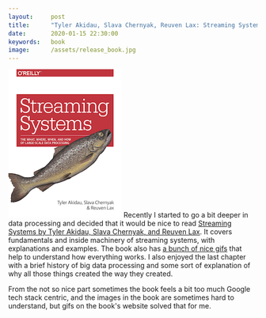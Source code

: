 ```yaml
---
layout:     post
title:      "Tyler Akidau, Slava Chernyak, Reuven Lax: Streaming Systems"
date:       2020-01-15 22:30:00
keywords:   book
image:      /assets/release_book.jpg
---
```


![book cover white](/assets/streaming_book.png) Recently I started to
go a bit deeper in data processing and decided that it would be nice
to read
[Streaming Systems by Tyler Akidau, Slava Chernyak, and Reuven Lax](http://streamingsystems.net/). It covers fundamentals and inside machinery
of streaming systems, with explanations and examples.
The book also has [a bunch of nice gifs](http://streamingsystems.net/fig)
that help to understand how everything works. I also enjoyed the last
chapter with a brief history of big data processing and some sort of
explanation of why all those things created the way they created.

From the not so nice part sometimes the book feels a bit too much
Google tech stack centric, and the images in the book are sometimes
hard to understand, but gifs on the book's website solved that for me.
